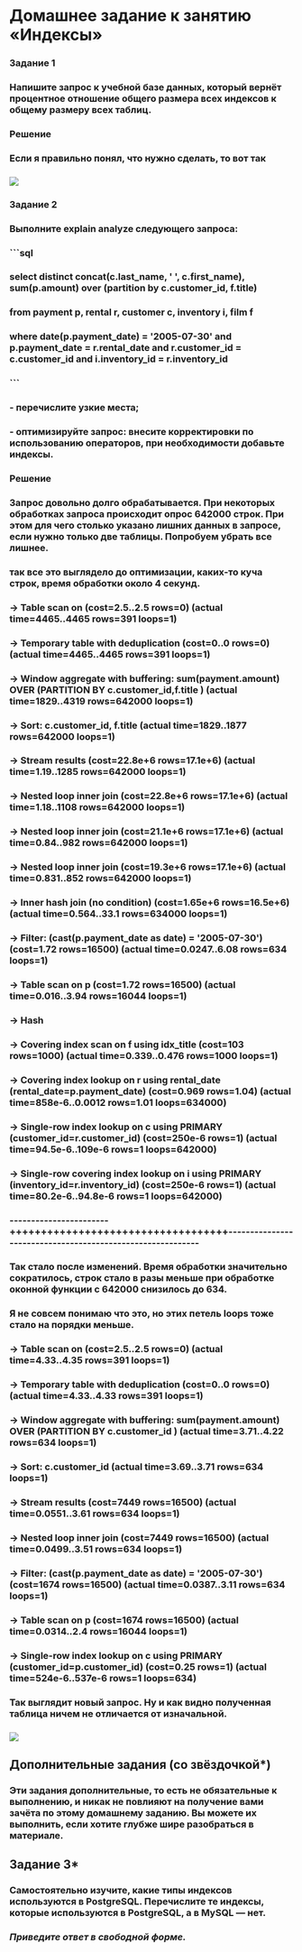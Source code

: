 # Домашнее задание к занятию «Индексы»

### Задание 1

### Напишите запрос к учебной базе данных, который вернёт процентное отношение общего размера всех индексов к общему размеру всех таблиц.

### Решение
### Если я правильно понял, что нужно сделать, то вот так
### ![](https://github.com/Berezhok/hw_index/blob/main/img/zad1.png)


### Задание 2

### Выполните explain analyze следующего запроса:
### ```sql
### select distinct concat(c.last_name, ' ', c.first_name), sum(p.amount) over (partition by c.customer_id, f.title)
### from payment p, rental r, customer c, inventory i, film f
### where date(p.payment_date) = '2005-07-30' and p.payment_date = r.rental_date and r.customer_id = c.customer_id and i.inventory_id = r.inventory_id
### ```
### - перечислите узкие места;
### - оптимизируйте запрос: внесите корректировки по использованию операторов, при необходимости добавьте индексы.
### Решение
### Запрос довольно долго обрабатывается. При некоторых обработках запроса происходит опрос 642000 строк. При этом для чего столько указано лишних данных в запросе, если нужно только две таблицы. Попробуем убрать все лишнее.
###  так все это выглядело до оптимизации, каких-то куча строк, время обработки около 4 секунд.
### -> Table scan on <temporary>  (cost=2.5..2.5 rows=0) (actual time=4465..4465 rows=391 loops=1)
###    -> Temporary table with deduplication  (cost=0..0 rows=0) (actual time=4465..4465 rows=391 loops=1)
###        -> Window aggregate with buffering: sum(payment.amount) OVER (PARTITION BY c.customer_id,f.title )   (actual time=1829..4319 rows=642000 loops=1)
###            -> Sort: c.customer_id, f.title  (actual time=1829..1877 rows=642000 loops=1)
###                -> Stream results  (cost=22.8e+6 rows=17.1e+6) (actual time=1.19..1285 rows=642000 loops=1)
###                    -> Nested loop inner join  (cost=22.8e+6 rows=17.1e+6) (actual time=1.18..1108 rows=642000 loops=1)
###                        -> Nested loop inner join  (cost=21.1e+6 rows=17.1e+6) (actual time=0.84..982 rows=642000 loops=1)
###                            -> Nested loop inner join  (cost=19.3e+6 rows=17.1e+6) (actual time=0.831..852 rows=642000 loops=1)
###                                -> Inner hash join (no condition)  (cost=1.65e+6 rows=16.5e+6) (actual time=0.564..33.1 rows=634000 loops=1)
###                                    -> Filter: (cast(p.payment_date as date) = '2005-07-30')  (cost=1.72 rows=16500) (actual time=0.0247..6.08 rows=634 loops=1)
###                                        -> Table scan on p  (cost=1.72 rows=16500) (actual time=0.016..3.94 rows=16044 loops=1)
###                                    -> Hash
###                                        -> Covering index scan on f using idx_title  (cost=103 rows=1000) (actual time=0.339..0.476 rows=1000 loops=1)
###                                -> Covering index lookup on r using rental_date (rental_date=p.payment_date)  (cost=0.969 rows=1.04) (actual time=858e-6..0.0012 rows=1.01 loops=634000)
###                            -> Single-row index lookup on c using PRIMARY (customer_id=r.customer_id)  (cost=250e-6 rows=1) (actual time=94.5e-6..109e-6 rows=1 loops=642000)
###                        -> Single-row covering index lookup on i using PRIMARY (inventory_id=r.inventory_id)  (cost=250e-6 rows=1) (actual time=80.2e-6..94.8e-6 rows=1 loops=642000)
### -----------------------+++++++++++++++++++++++++++++++++++-----------------------------------------------------------
### Так стало после изменений. Время обработки значительно сократилось, строк стало в разы меньше при обработке оконной функции с 642000 снизилось до 634.
### Я не совсем понимаю что это, но этих петель loops тоже стало на порядки меньше. 
### -> Table scan on <temporary>  (cost=2.5..2.5 rows=0) (actual time=4.33..4.35 rows=391 loops=1)
###    -> Temporary table with deduplication  (cost=0..0 rows=0) (actual time=4.33..4.33 rows=391 loops=1)
###        -> Window aggregate with buffering: sum(payment.amount) OVER (PARTITION BY c.customer_id )   (actual time=3.71..4.22 rows=634 loops=1)
###            -> Sort: c.customer_id  (actual time=3.69..3.71 rows=634 loops=1)
###                -> Stream results  (cost=7449 rows=16500) (actual time=0.0551..3.61 rows=634 loops=1)
###                    -> Nested loop inner join  (cost=7449 rows=16500) (actual time=0.0499..3.51 rows=634 loops=1)
###                        -> Filter: (cast(p.payment_date as date) = '2005-07-30')  (cost=1674 rows=16500) (actual time=0.0387..3.11 rows=634 loops=1)
###                            -> Table scan on p  (cost=1674 rows=16500) (actual time=0.0314..2.4 rows=16044 loops=1)
###                        -> Single-row index lookup on c using PRIMARY (customer_id=p.customer_id)  (cost=0.25 rows=1) (actual time=524e-6..537e-6 rows=1 loops=634)
### Так выглядит новый запрос. Ну и как видно полученная таблица ничем не отличается от изначальной.
### ![](https://github.com/Berezhok/hw_index/blob/main/img/zad2.png)
###
## Дополнительные задания (со звёздочкой*)
### Эти задания дополнительные, то есть не обязательные к выполнению, и никак не повлияют на получение вами зачёта по этому домашнему заданию. Вы можете их выполнить, если хотите глубже шире разобраться в материале.
### 
## Задание 3*
### 
### Самостоятельно изучите, какие типы индексов используются в PostgreSQL. Перечислите те индексы, которые используются в PostgreSQL, а в MySQL — нет.
### 
### *Приведите ответ в свободной форме.*
### 
